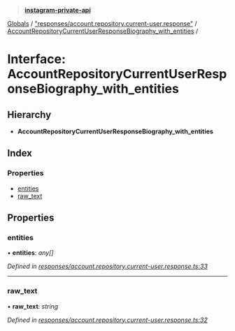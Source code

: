 > **[instagram-private-api](../README.md)**

[Globals](../README.md) / ["responses/account.repository.current-user.response"](../modules/_responses_account_repository_current_user_response_.md) / [AccountRepositoryCurrentUserResponseBiography_with_entities](_responses_account_repository_current_user_response_.accountrepositorycurrentuserresponsebiography_with_entities.md) /

# Interface: AccountRepositoryCurrentUserResponseBiography_with_entities

## Hierarchy

- **AccountRepositoryCurrentUserResponseBiography_with_entities**

## Index

### Properties

- [entities](_responses_account_repository_current_user_response_.accountrepositorycurrentuserresponsebiography_with_entities.md#entities)
- [raw_text](_responses_account_repository_current_user_response_.accountrepositorycurrentuserresponsebiography_with_entities.md#raw_text)

## Properties

### entities

• **entities**: _any[]_

_Defined in [responses/account.repository.current-user.response.ts:33](https://github.com/realinstadude/instagram-private-api/blob/4ae8fec/src/responses/account.repository.current-user.response.ts#L33)_

---

### raw_text

• **raw_text**: _string_

_Defined in [responses/account.repository.current-user.response.ts:32](https://github.com/realinstadude/instagram-private-api/blob/4ae8fec/src/responses/account.repository.current-user.response.ts#L32)_
